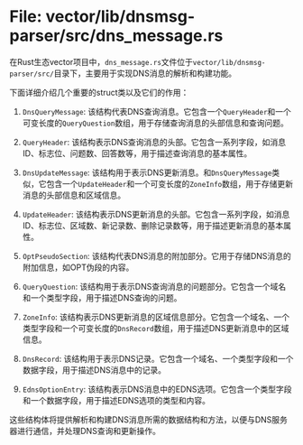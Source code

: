 # File: vector/lib/dnsmsg-parser/src/dns_message.rs

在Rust生态vector项目中，`dns_message.rs`文件位于`vector/lib/dnsmsg-parser/src/`目录下，主要用于实现DNS消息的解析和构建功能。

下面详细介绍几个重要的struct类以及它们的作用：

1. `DnsQueryMessage`: 该结构代表DNS查询消息。它包含一个`QueryHeader`和一个可变长度的`QueryQuestion`数组，用于存储查询消息的头部信息和查询问题。

2. `QueryHeader`: 该结构表示DNS查询消息的头部。它包含一系列字段，如消息ID、标志位、问题数、回答数等，用于描述查询消息的基本属性。

3. `DnsUpdateMessage`: 该结构用于表示DNS更新消息。和`DnsQueryMessage`类似，它包含一个`UpdateHeader`和一个可变长度的`ZoneInfo`数组，用于存储更新消息的头部信息和区域信息。

4. `UpdateHeader`: 该结构表示DNS更新消息的头部。它包含一系列字段，如消息ID、标志位、区域数、新记录数、删除记录数等，用于描述更新消息的基本属性。

5. `OptPseudoSection`: 该结构代表DNS消息的附加部分。它用于存储DNS消息的附加信息，如OPT伪段的内容。

6. `QueryQuestion`: 该结构用于表示DNS查询消息的问题部分。它包含一个域名和一个类型字段，用于描述DNS查询的问题。

7. `ZoneInfo`: 该结构表示DNS更新消息的区域信息部分。它包含一个域名、一个类型字段和一个可变长度的`DnsRecord`数组，用于描述DNS更新消息中的区域信息。

8. `DnsRecord`: 该结构用于表示DNS记录。它包含一个域名、一个类型字段和一个数据字段，用于描述DNS消息中的记录。

9. `EdnsOptionEntry`: 该结构表示DNS消息中的EDNS选项。它包含一个类型字段和一个数据字段，用于描述EDNS选项的类型和内容。

这些结构体将提供解析和构建DNS消息所需的数据结构和方法，以便与DNS服务器进行通信，并处理DNS查询和更新操作。

